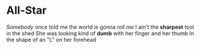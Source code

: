 # All-Star
*Somebody* once told me the world is gonna *roll me*
I ain't the __sharpest__ tool in the shed
She was looking kind of **dumb** with her finger and her thumb
In the shape of an "L" on her forehead